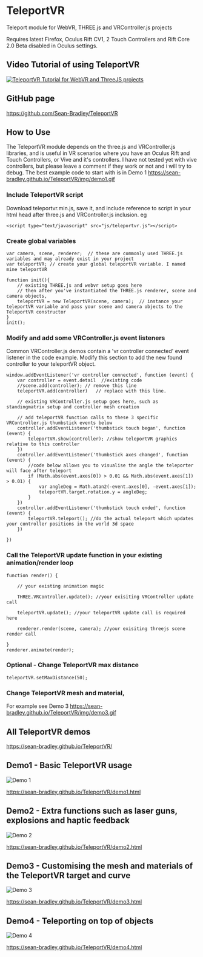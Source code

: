 # TeleportVR
Teleport module for WebVR, THREE.js and VRController.js projects

Requires latest Firefox, Oculus Rift CV1, 2 Touch Controllers and Rift Core 2.0 Beta disabled in Oculus settings.

## Video Tutorial of using TeleportVR
[![TeleportVR Tutorial for WebVR and ThreeJS projects](https://img.youtube.com/vi/-qHfxqhlk_0/0.jpg)](https://www.youtube.com/watch?v=-qHfxqhlk_0)


## GitHub page
https://github.com/Sean-Bradley/TeleportVR


## How to Use
The TeleportVR module depends on the three.js and VRController.js libraries, and is useful in VR scenarios where you have an Oculus Rift and Touch Controllers, or Vive and it's controllers. I have not tested yet with vive controllers, but please leave a comment if they work or not and i will try to debug. The best example code to start with is in Demo 1 https://sean-bradley.github.io/TeleportVR/img/demo1.gif



### Include TeleportVR script
Download teleportvr.min.js, save it, and include reference to script in your html head after three.js and VRController.js inclusion. eg

``<script type="text/javascript" src="js/teleportvr.js"></script>``

### Create global variables
```
var camera, scene, renderer;  // these are commonly used THREE.js variables and may already exist in your project
var teleportVR; // create your global teleportVR variable. I named mine teleportVR

function init(){
	// existing THREE.js and webvr setup goes here
	// then after you've instantiated the THREE.js renderer, scene and camera objects,
	teleportVR = new TeleportVR(scene, camera);  // instance your teleportVR variable and pass your scene and camera objects to the TeleportVR constructor
}
init();
```

### Modify and add some VRController.js event listeners
Common VRController.js demos contain a 'vr controller connected' event listener in the code example.
Modify this section to add the new found controller to your teleportVR object.
```
window.addEventListener('vr controller connected', function (event) {
    var controller = event.detail  //existing code
    //scene.add(controller); // remove this line
    teleportVR.add(controller)   // replace with this line. 

    // existing VRController.js setup goes here, such as standingmatrix setup and controller mesh creation

    // add teleportVR function calls to these 3 specific VRController.js thumbstick events below
    controller.addEventListener('thumbstick touch began', function (event) {
        teleportVR.show(controller); //show teleportVR graphics relative to this controller
    })
    controller.addEventListener('thumbstick axes changed', function (event) {
        //code below allows you to visualise the angle the teleporter will face after teleport 
        if (Math.abs(event.axes[0]) > 0.01 && Math.abs(event.axes[1]) > 0.01) {
            var angleDeg = Math.atan2(-event.axes[0], -event.axes[1]);
            teleportVR.target.rotation.y = angleDeg;
        }
    })
    controller.addEventListener('thumbstick touch ended', function (event) {
        teleportVR.teleport(); //do the actual teleport which updates your controller positions in the world 3d space
    })

})
```

### Call the TeleportVR update function in your existing animation/render loop
```
function render() {
	
	// your existing animation magic

    THREE.VRController.update(); //your exisiting VRController update call
    
    teleportVR.update(); //your teleportVR update call is required here
	
	renderer.render(scene, camera); //your exisiting threejs scene render call    
	
}
renderer.animate(render);
```

### Optional - Change TeleportVR max distance

``teleportVR.setMaxDistance(50);``

### Change TeleportVR mesh and material,
For example see Demo 3 https://sean-bradley.github.io/TeleportVR/img/demo3.gif


## All TeleportVR demos 
https://sean-bradley.github.io/TeleportVR/ 


## Demo1 - Basic TeleportVR usage
![Demo 1](https://sean-bradley.github.io/TeleportVR/img/demo1.gif)

https://sean-bradley.github.io/TeleportVR/demo1.html 


## Demo2 - Extra functions such as laser guns, explosions and haptic feedback
![Demo 2](https://sean-bradley.github.io/TeleportVR/img/demo2.gif)

https://sean-bradley.github.io/TeleportVR/demo2.html 


## Demo3 - Customising the mesh and materials of the TeleportVR target and curve
![Demo 3](https://sean-bradley.github.io/TeleportVR/img/demo3.gif)

https://sean-bradley.github.io/TeleportVR/demo3.html 


## Demo4 - Teleporting on top of objects
![Demo 4](https://sean-bradley.github.io/TeleportVR/img/demo4.gif)

https://sean-bradley.github.io/TeleportVR/demo4.html 
